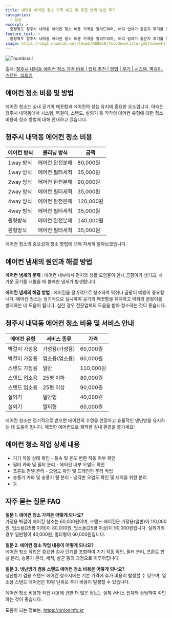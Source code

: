 ```yaml
---
title: 내덕동 에어컨 청소 가격 비교 및 추천 업체 방법 후기
categories:
  - 일상
excerpt: >
  충청북도 청주시 내덕동 에어컨 청소 비용 가격을 알려드리며, 어디 업체가 좋은지 후기를 통해 알아보겠습니다. 현재 글에서는 시스템, 벽걸이, 스탠드, 실외기 각각에 대해 청소 비용이 나와 있으니 참고하시면 되겠습니다. 에어컨 분해 청소 방법 보기 👈 클릭셀프 에어컨 청소 방법 보기👈 클릭청주시 내덕동 에어컨 청소 비용시스템에어컨 방식클리닝방식금액1way 방식에어컨 완전분해80,000원1way 방식에어컨 필터세척35,000원2way 방식에어컨 완전분해90,000원2way 방식에어컨 필터세척35,000원4way 방식에어컨 완전분해120,000원4way 방식에어컨 필터세척35,000원원형방식에어컨 완전분해140,000원원형방식에어컨 필터세척35,000원에어컨 청소 견적 샘플 보기 👈 클릭에어컨 냄새의 원인에어..
feature_text: >
  충청북도 청주시 내덕동 에어컨 청소 비용 가격을 알려드리며, 어디 업체가 좋은지 후기를 통해 알아보겠습니다. 현재 글에서는 시스템, 벽걸이, 스탠드, 실외기 각각에 대해 청소 비용이 나와 있으니 참고하시면 되겠습니다. 에어컨 분해 청소 방법 보기 👈 클릭셀프 에어컨 청소 방법 보기👈 클릭청주시 내덕동 에어컨 청소 비용시스템에어컨 방식클리닝방식금액1way 방식에어컨 완전분해80,000원1way 방식에어컨 필터세척35,000원2way 방식에어컨 완전분해90,000원2way 방식에어컨 필터세척35,000원4way 방식에어컨 완전분해120,000원4way 방식에어컨 필터세척35,000원원형방식에어컨 완전분해140,000원원형방식에어컨 필터세척35,000원에어컨 청소 견적 샘플 보기 👈 클릭에어컨 냄새의 원인에어..
image: https://img1.daumcdn.net/thumb/R800x0/?scode=mtistory2&fname=https%3A%2F%2Fblog.kakaocdn.net%2Fdn%2Fb76zBB%2FbtsHy9UMVed%2FWcPLNZZUkyuu4jZzXTx3U1%2Fimg.webp
---
```


![Thumbnail](https://img1.daumcdn.net/thumb/R800x0/?scode=mtistory2&fname=https%3A%2F%2Fblog.kakaocdn.net%2Fdn%2Fb76zBB%2FbtsHy9UMVed%2FWcPLNZZUkyuu4jZzXTx3U1%2Fimg.webp)

<p>출처: <a href="https://onioninfo.kr/entry/%EC%B2%AD%EC%A3%BC%EC%8B%9C-%EB%82%B4%EB%8D%95%EB%8F%99-%EC%97%90%EC%96%B4%EC%BB%A8-%EC%B2%AD%EC%86%8C-%EA%B0%80%EA%B2%A9-%EB%B9%84%EC%9A%A9-%EC%97%85%EC%B2%B4-%EC%B6%94%EC%B2%9C-%EB%B0%A9%EB%B2%95-%ED%9B%84%EA%B8%B0-%EC%8B%9C%EC%8A%A4%ED%85%9C-%EB%B2%BD%EA%B1%B8%EC%9D%B4-%EC%8A%A4%ED%83%A0%EB%93%9C-%EC%8B%A4%EC%99%B8%EA%B8%B0" rel="dofollow">청주시 내덕동 에어컨 청소 가격 비용 | 업체 추천 | 방법 | 후기 | 시스템, 벽걸이, 스탠드, 실외기</a> </p>

## 에어컨 청소 비용 및 방법

에어컨 청소는 실내 공기의 깨끗함과 에어컨의 성능 유지에 중요한 요소입니다. 아래는 청주시 내덕동에서 시스템, 벽걸이, 스탠드, 실외기 등
각각의 에어컨 유형에 대한 청소 비용과 청소 방법에 대해 안내하고 있습니다.

## 청주시 내덕동 에어컨 청소 비용

**에어컨 방식** | **클리닝 방식** | **금액**  
---|---|---  
1way 방식 | 에어컨 완전분해 | 80,000원  
1way 방식 | 에어컨 필터세척 | 35,000원  
2way 방식 | 에어컨 완전분해 | 90,000원  
2way 방식 | 에어컨 필터세척 | 35,000원  
4way 방식 | 에어컨 완전분해 | 120,000원  
4way 방식 | 에어컨 필터세척 | 35,000원  
원형방식 | 에어컨 완전분해 | 140,000원  
원형방식 | 에어컨 필터세척 | 35,000원  
  
에어컨 청소의 중요성과 청소 방법에 대해 자세히 알아보겠습니다.

## 에어컨 냄새의 원인과 해결 방법

**에어컨 냄새의 문제** : 에어컨 내부에서 먼지와 생활 오염물이 만나 곰팡이가 생기고, 차가운 공기를 내뿜을 때 불쾌한 냄새가
발생합니다.

**에어컨 냄새의 해결 방법** : 에어컨을 정기적으로 청소하여 악취나 곰팡이 예방이 중요합니다. 에어컨 청소는 정기적으로 실시하여 공기의
깨끗함을 유지하고 악취와 곰팡이를 방지하는 데 도움이 됩니다. 심한 경우 전문업체의 도움을 받아 청소하는 것이 좋습니다.

## 청주시 내덕동 에어컨 청소 비용 및 서비스 안내

**에어컨 유형** | **서비스 종류** | **가격**  
---|---|---  
벽걸이 가정용 | 가정용(가정용) | 60,000원  
벽걸이 가정용 | 업소용(업소용) | 60,000원  
스탠드 가정용 | 일반 | 110,000원  
스탠드 업소용 | 25평 이하 | 80,000원  
스탠드 업소용 | 25평 이상 | 90,000원  
실외기 | 일반형 | 40,000원  
실외기 | 멀티형 | 60,000원  
  
에어컨 청소는 정기적으로 받으면 에어컨의 수명을 연장하고 효율적인 냉난방을 유지하는 데 도움이 됩니다. 깨끗한 에어컨으로 쾌적한 실내 환경을
즐기세요!

## 에어컨 청소 작업 상세 내용

  * 기기 작동 상태 확인 - 풍속 및 온도 변환 작동 여부 확인
  * 필터 카바 및 필터 분리 - 에어컨 내부 오염도 확인
  * 프론트 판넬 분리 - 오염도 확인 및 드레인판 분리 작업
  * 송풍기 카바 및 송풍기 휀 분리 - 냉각핀 오염도 확인 및 세척을 위한 분리
  * 등

## 자주 묻는 질문 FAQ

**질문 1. 에어컨 청소 가격은 어떻게 되나요?**  
가정용 벽걸이 에어컨 청소는 60,000원이며, 스탠드 에어컨은 가정용(일반)이 110,000원, 업소용(25평 이하)이 80,000원,
업소용(25평 이상)이 90,000원입니다. 실외기의 경우 일반형이 40,000원, 멀티형이 60,000원입니다.

**질문 2. 에어컨 청소 작업 내용이 어떻게 되나요?**  
에어컨 청소 작업은 중요한 검사 단계를 포함하여 기기 작동 확인, 필터 분리, 프론트 판넬 분리, 송풍기 분리, 세척, 살균 등의 과정으로
이루어집니다.

**질문 3. 냉난방기 겸용 스탠드 에어컨 청소 비용은 어떻게 되나요?**  
냉난방기 겸용 스탠드 에어컨 청소시에는 기본 가격에 추가 비용이 발생할 수 있으며, 업소용 스탠드 에어컨은 10평 단위로 추가 비용이 발생할
수 있습니다.

에어컨 청소 비용과 작업 내용에 관한 더 많은 정보는 실제 서비스 업체와 상담하여 확인하는 것이 좋습니다.

 

도움이 되는 정보는, <a href="https://onioninfo.kr" rel="dofollow">https://onioninfo.kr</a>


